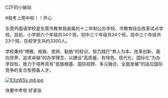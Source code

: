 CZF的小破站

#我考上莞中啦！！开心

东莞外国语学校是东莞市教育局直属的十二年制公办学校、市教育综合改革试点学校。目前，小学部六个年级共34个班，初中三个年级共24个班，高中三个年级共23个班，在校学生共约3300人。

学校秉持“博雅、格致、思辨、勤勉”的校训，努力践行“育人为本、改革创新、面向世界、追求卓越”的办学理念，以建设“高质量、有特色、现代化、国际化”为办学目标，致力于培养具有“民族根基、国际视野、多元融合、全面发展”的适应国际竞争的复合型预备人才。

[![EXzWSx.md.jpg](https://s2.ax1x.com/2019/05/19/EXzWSx.md.jpg)](https://imgchr.com/i/EXzWSx)

快要中考啦
好紧张
